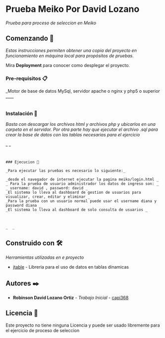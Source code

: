 # Prueba Meiko Por David Lozano

_Prueba para proceso de seleccion en Meiko_

## Comenzando 🚀

_Estas instrucciones permiten obtener una copia del proyecto en funcionamiento en máquina local para propósitos de pruebas._

Mira **Deployment** para conocer como desplegar el proyecto.


### Pre-requisitos 📋

_Motor de base de datos MySql, servidor apache o nginx y php5 o superior ____

```

```

### Instalación 🔧

_Basta con descargar los archivos html y archivos php y ubicarlos en una carpeta en el servidor. Por otra parte hay que ejecutar el archivo .sql para crear la base de datos con las tablas necesarias para el ejercicio_

_  _

```


### Ejecucion 🔧

_Para ejecutar las pruebas es necesario lo siguiente:_

_desde el navegador de internet ejecutar la pagina meiko/login.html _
_ Para la prueba de usuario administrador los datos de ingreso son: _
_ username: david , password: david _
_El sistema lo lleva al dashboard de gestion de usuarios para visualizar, crear, editar y eliminar _
_Para la prueba con un usuario normal puede usar el username diana y password diana _
_El sistema lo lleva al dashboard de solo consulta de usuarios _



_  _

```

## Construido con 🛠️

_Herramientas utilizadas en e proyecto_

* [jtable](http://jtable.org/) - Libreria para el uso de datos en tablas dinamicas



## Autores ✒️


* **Robinson David Lozano Ortiz** - *Trabajo Inicial* - [capi368](https://github.com/capi368)




## Licencia 📄

Este proyecto no tiene ninguna Licencia y puede ser usado libremente para el ejercicio de proceso de seleccion




